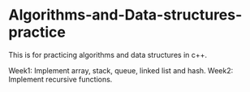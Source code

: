 # Algorithms-and-Data-structures-practice
This is for practicing algorithms and data structures in c++.


Week1: Implement array, stack, queue, linked list and hash.
Week2: Implement recursive functions.
